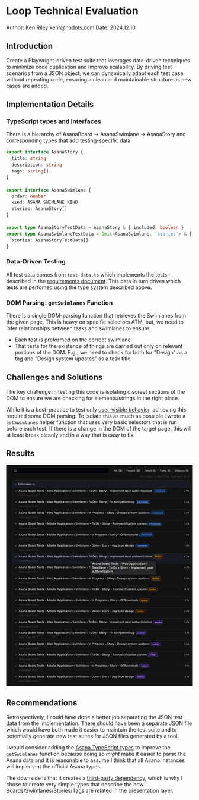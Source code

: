 # Loop Technical Evaluation

Author: Ken Riley <kenr@nodots.com> Date: 2024.12.10

## Introduction

Create a Playwright-driven test suite that leverages data-driven techniques to minimize code duplication and improve scalability. By driving test scenarios from a JSON object, we can dynamically adapt each test case without repeating code, ensuring a clean and maintainable structure as new cases are added.

## Implementation Details

### TypeScript types and interfaces

There is a hierarchy of AsanaBoard -> AsanaSwimlane -> AsanaStory and corresponding types that add testing-specific data.

```typescript
export interface AsanaStory {
  title: string
  description: string
  tags: string[]
}

export interface AsanaSwimlane {
  order: number
  kind: ASANA_SWIMLANE_KIND
  stories: AsanaStory[]
}

export type AsanaStoryTestData = AsanaStory & { included: boolean }
export type AsanaSwimlaneTestData = Omit<AsanaSwimlane, 'stories'> & {
  stories: AsanaStoryTestData[]
}
```

### Data-Driven Testing

All test data comes from `test-data.ts` which implements the tests described in the [requirements document](https://docs.google.com/document/d/1oGwPbnNImNIlEkwdMcBCUhgQEPclkDss8iFZP2A8AQ0/edit?tab=t.0). This data in turn drives which tests are perfomed using the type system described above.

### DOM Parsing: `getSwimlanes` Function

There is a single DOM-parsing function that retrieves the Swimlanes from the given page. This is heavy on specific selectors ATM, but, we need to infer relationships between tasks and swimlanes to ensure:

- Each test is preformed on the correct swimlane
- That tests for the existence of things are carried out only on relevant portions of the DOM. E.g., we need to check for both for "Design" as a tag and "Design system updates" as a task title.

## Challenges and Solutions

The key challenge in testing this code is isolating discreet sections of the DOM to ensure we are checking for elements/strings in the right place.

While it is a best-practice to test only [user-visible behavior](https://playwright.dev/docs/best-practices#test-user-visible-behavior), achieving this required some DOM parsing. To isolate this as much as possible I wrote a `getSwimlanes` helper function that uses very basic selectors that is run before each test. If there is a change in the DOM of the target page, this will at least break cleanly and in a way that is easy to fix.

## Results

![Test Results](./latest-playwright-results.png)

## Recommendations

Retrospectively, I could have done a better job separating the JSON test data from the implementation. There should have been a separate JSON file which would have both made it easier to maintain the test suite and to potentially generate new test suites for JSON files generated by a tool.

I would consider adding the [Asana TypeScript types](https://www.npmjs.com/package/@types/asana) to improve the `getSwimlanes` function because doing so _might_ make it easier to parse the Asana data and it is reasonable to assume I think that all Asana instances will implement the official Asana types.

The downside is that it creates a [third-party dependency](https://playwright.dev/docs/best-practices#avoid-testing-third-party-dependencies), which is why I chose to create very simple types that describe the how Boards/Swimlanes/Stories/Tags are related in the presentation layer.
